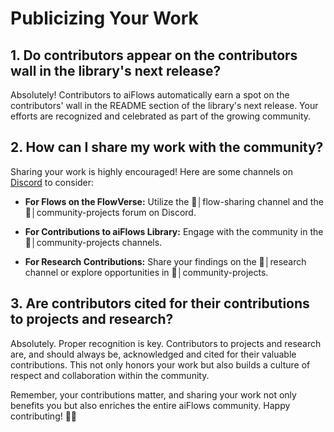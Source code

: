 # Publicizing Your Work

## 1.  Do contributors appear on the contributors wall in the library's next release?

Absolutely! Contributors to aiFlows automatically earn a spot on the contributors' wall in the README section of the library's next release. Your efforts are recognized and celebrated as part of the growing community.

## 2. How can I share my work with the community?
Sharing your work is highly encouraged! Here are some channels on [Discord](https://discord.gg/yFZkpD2HAh) to consider:

* **For Flows on the FlowVerse:** Utilize the 🤲│flow-sharing channel and the 🔨│community-projects forum on Discord.

* **For Contributions to aiFlows Library:** Engage with the community in the 🔨│community-projects channels.

* **For Research Contributions:** Share your findings on the 🔬│research channel or explore opportunities in 🔨│community-projects.

## 3. Are contributors cited for their contributions to projects and research?
Absolutely. Proper recognition is key. Contributors to projects and research are, and should always be, acknowledged and cited for their valuable contributions. This not only honors your work but also builds a culture of respect and collaboration within the community.

Remember, your contributions matter, and sharing your work not only benefits you but also enriches the entire aiFlows community. Happy contributing! 🚀🌐